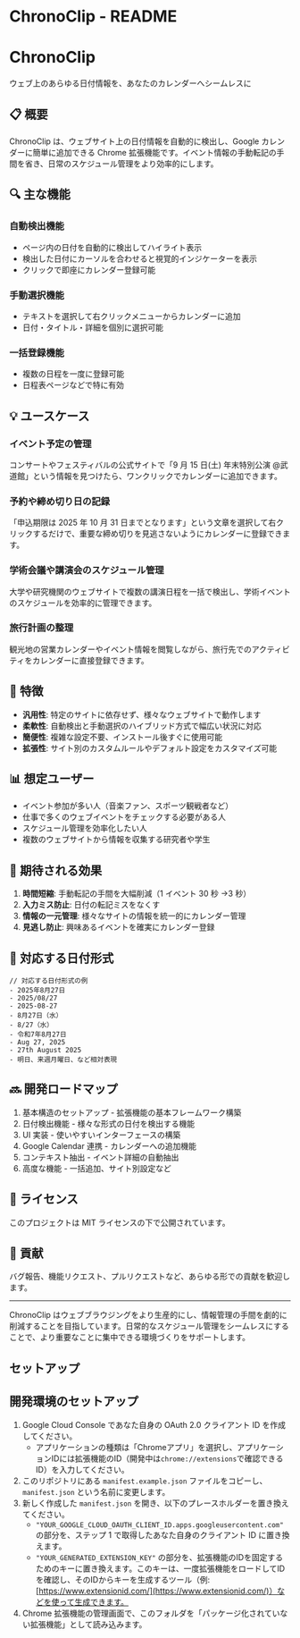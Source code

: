 # ChronoClip - README

# ChronoClip

<aside>
ウェブ上のあらゆる日付情報を、あなたのカレンダーへシームレスに

</aside>

## 📋 概要

ChronoClip は、ウェブサイト上の日付情報を自動的に検出し、Google カレンダーに簡単に追加できる Chrome 拡張機能です。イベント情報の手動転記の手間を省き、日常のスケジュール管理をより効率的にします。

## 🔍 主な機能

### 自動検出機能

- ページ内の日付を自動的に検出してハイライト表示
- 検出した日付にカーソルを合わせると視覚的インジケーターを表示
- クリックで即座にカレンダー登録可能

### 手動選択機能

- テキストを選択して右クリックメニューからカレンダーに追加
- 日付・タイトル・詳細を個別に選択可能

### 一括登録機能

- 複数の日程を一度に登録可能
- 日程表ページなどで特に有効

## 💡 ユースケース

### イベント予定の管理

コンサートやフェスティバルの公式サイトで「9 月 15 日(土) 年末特別公演 @武道館」という情報を見つけたら、ワンクリックでカレンダーに追加できます。

### 予約や締め切り日の記録

「申込期限は 2025 年 10 月 31 日までとなります」という文章を選択して右クリックするだけで、重要な締め切りを見逃さないようにカレンダーに登録できます。

### 学術会議や講演会のスケジュール管理

大学や研究機関のウェブサイトで複数の講演日程を一括で検出し、学術イベントのスケジュールを効率的に管理できます。

### 旅行計画の整理

観光地の営業カレンダーやイベント情報を閲覧しながら、旅行先でのアクティビティをカレンダーに直接登録できます。

## 🎯 特徴

- **汎用性**: 特定のサイトに依存せず、様々なウェブサイトで動作します
- **柔軟性**: 自動検出と手動選択のハイブリッド方式で幅広い状況に対応
- **簡便性**: 複雑な設定不要、インストール後すぐに使用可能
- **拡張性**: サイト別のカスタムルールやデフォルト設定をカスタマイズ可能

## 📊 想定ユーザー

- イベント参加が多い人（音楽ファン、スポーツ観戦者など）
- 仕事で多くのウェブイベントをチェックする必要がある人
- スケジュール管理を効率化したい人
- 複数のウェブサイトから情報を収集する研究者や学生

## 🚀 期待される効果

1. **時間短縮**: 手動転記の手間を大幅削減（1 イベント 30 秒 →3 秒）
2. **入力ミス防止**: 日付の転記ミスをなくす
3. **情報の一元管理**: 様々なサイトの情報を統一的にカレンダー管理
4. **見逃し防止**: 興味あるイベントを確実にカレンダー登録

## 🔧 対応する日付形式

```
// 対応する日付形式の例
- 2025年8月27日
- 2025/08/27
- 2025-08-27
- 8月27日（水）
- 8/27（水）
- 令和7年8月27日
- Aug 27, 2025
- 27th August 2025
- 明日、来週月曜日、など相対表現

```

## 🔜 開発ロードマップ

1. 基本構造のセットアップ - 拡張機能の基本フレームワーク構築
2. 日付検出機能 - 様々な形式の日付を検出する機能
3. UI 実装 - 使いやすいインターフェースの構築
4. Google Calendar 連携 - カレンダーへの追加機能
5. コンテキスト抽出 - イベント詳細の自動抽出
6. 高度な機能 - 一括追加、サイト別設定など

## 📄 ライセンス

このプロジェクトは MIT ライセンスの下で公開されています。

## 👥 貢献

バグ報告、機能リクエスト、プルリクエストなど、あらゆる形での貢献を歓迎します。

---

ChronoClip はウェブブラウジングをより生産的にし、情報管理の手間を劇的に削減することを目指しています。日常的なスケジュール管理をシームレスにすることで、より重要なことに集中できる環境づくりをサポートします。

## セットアップ

## 開発環境のセットアップ

1.  Google Cloud Console であなた自身の OAuth 2.0 クライアント ID を作成してください。
    *   アプリケーションの種類は「Chromeアプリ」を選択し、アプリケーションIDには拡張機能のID（開発中は`chrome://extensions`で確認できるID）を入力してください。
2.  このリポジトリにある `manifest.example.json` ファイルをコピーし、`manifest.json` という名前に変更します。
3.  新しく作成した `manifest.json` を開き、以下のプレースホルダーを置き換えてください。
    *   `"YOUR_GOOGLE_CLOUD_OAUTH_CLIENT_ID.apps.googleusercontent.com"` の部分を、ステップ 1 で取得したあなた自身のクライアント ID に置き換えます。
    *   `"YOUR_GENERATED_EXTENSION_KEY"` の部分を、拡張機能のIDを固定するためのキーに置き換えます。このキーは、一度拡張機能をロードしてIDを確認し、そのIDからキーを生成するツール（例: [https://www.extensionid.com/](https://www.extensionid.com/)）などを使って生成できます。
4.  Chrome 拡張機能の管理画面で、このフォルダを「パッケージ化されていない拡張機能」として読み込みます。
